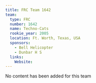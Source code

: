 ```yaml
---
title: FRC Team 1642
team:
  type: FRC
  number: 1642
  name: Techno-Cats
  rookie_year: 2005
  location: Ft. Worth, Texas, USA
  sponsors:
    - Bell Helicopter
    - Dunbar H S
  links:
    Website: 
---
```

No content has been added for this team